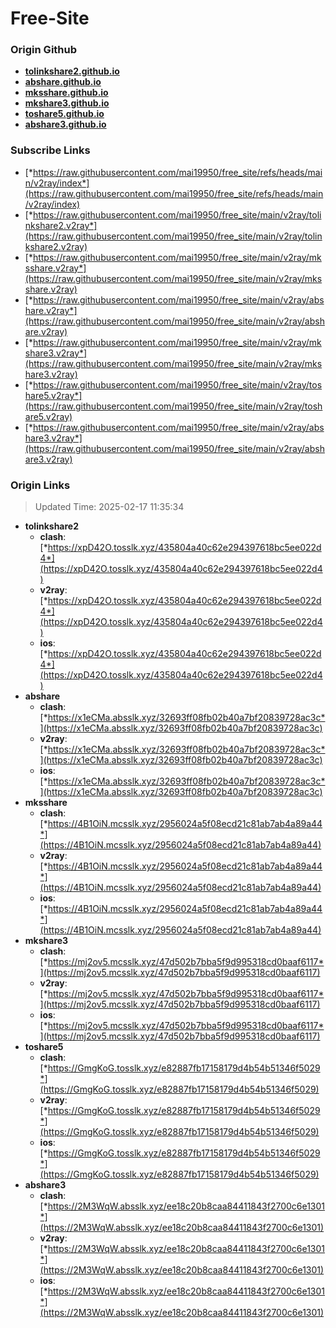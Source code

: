 # Free-Site

### Origin Github

- [**tolinkshare2.github.io**](https://github.com/tolinkshare2/tolinkshare2.github.io)
- [**abshare.github.io**](https://github.com/abshare/abshare.github.io)
- [**mksshare.github.io**](https://github.com/mksshare/mksshare.github.io)
- [**mkshare3.github.io**](https://github.com/mkshare3/mkshare3.github.io)
- [**toshare5.github.io**](https://github.com/toshare5/toshare5.github.io)
- [**abshare3.github.io**](https://github.com/abshare3/abshare3.github.io)

### Subscribe Links

- [*https://raw.githubusercontent.com/mai19950/free_site/refs/heads/main/v2ray/index*](https://raw.githubusercontent.com/mai19950/free_site/refs/heads/main/v2ray/index)
- [*https://raw.githubusercontent.com/mai19950/free_site/main/v2ray/tolinkshare2.v2ray*](https://raw.githubusercontent.com/mai19950/free_site/main/v2ray/tolinkshare2.v2ray)
- [*https://raw.githubusercontent.com/mai19950/free_site/main/v2ray/mksshare.v2ray*](https://raw.githubusercontent.com/mai19950/free_site/main/v2ray/mksshare.v2ray)
- [*https://raw.githubusercontent.com/mai19950/free_site/main/v2ray/abshare.v2ray*](https://raw.githubusercontent.com/mai19950/free_site/main/v2ray/abshare.v2ray)
- [*https://raw.githubusercontent.com/mai19950/free_site/main/v2ray/mkshare3.v2ray*](https://raw.githubusercontent.com/mai19950/free_site/main/v2ray/mkshare3.v2ray)
- [*https://raw.githubusercontent.com/mai19950/free_site/main/v2ray/toshare5.v2ray*](https://raw.githubusercontent.com/mai19950/free_site/main/v2ray/toshare5.v2ray)
- [*https://raw.githubusercontent.com/mai19950/free_site/main/v2ray/abshare3.v2ray*](https://raw.githubusercontent.com/mai19950/free_site/main/v2ray/abshare3.v2ray)

### Origin Links

> Updated Time: 2025-02-17 11:35:34

- **tolinkshare2**
  - **clash**: [*https://xpD42O.tosslk.xyz/435804a40c62e294397618bc5ee022d4*](https://xpD42O.tosslk.xyz/435804a40c62e294397618bc5ee022d4)
  - **v2ray**: [*https://xpD42O.tosslk.xyz/435804a40c62e294397618bc5ee022d4*](https://xpD42O.tosslk.xyz/435804a40c62e294397618bc5ee022d4)
  - **ios**: [*https://xpD42O.tosslk.xyz/435804a40c62e294397618bc5ee022d4*](https://xpD42O.tosslk.xyz/435804a40c62e294397618bc5ee022d4)
- **abshare**
  - **clash**: [*https://x1eCMa.absslk.xyz/32693ff08fb02b40a7bf20839728ac3c*](https://x1eCMa.absslk.xyz/32693ff08fb02b40a7bf20839728ac3c)
  - **v2ray**: [*https://x1eCMa.absslk.xyz/32693ff08fb02b40a7bf20839728ac3c*](https://x1eCMa.absslk.xyz/32693ff08fb02b40a7bf20839728ac3c)
  - **ios**: [*https://x1eCMa.absslk.xyz/32693ff08fb02b40a7bf20839728ac3c*](https://x1eCMa.absslk.xyz/32693ff08fb02b40a7bf20839728ac3c)
- **mksshare**
  - **clash**: [*https://4B1OiN.mcsslk.xyz/2956024a5f08ecd21c81ab7ab4a89a44*](https://4B1OiN.mcsslk.xyz/2956024a5f08ecd21c81ab7ab4a89a44)
  - **v2ray**: [*https://4B1OiN.mcsslk.xyz/2956024a5f08ecd21c81ab7ab4a89a44*](https://4B1OiN.mcsslk.xyz/2956024a5f08ecd21c81ab7ab4a89a44)
  - **ios**: [*https://4B1OiN.mcsslk.xyz/2956024a5f08ecd21c81ab7ab4a89a44*](https://4B1OiN.mcsslk.xyz/2956024a5f08ecd21c81ab7ab4a89a44)
- **mkshare3**
  - **clash**: [*https://mj2ov5.mcsslk.xyz/47d502b7bba5f9d995318cd0baaf6117*](https://mj2ov5.mcsslk.xyz/47d502b7bba5f9d995318cd0baaf6117)
  - **v2ray**: [*https://mj2ov5.mcsslk.xyz/47d502b7bba5f9d995318cd0baaf6117*](https://mj2ov5.mcsslk.xyz/47d502b7bba5f9d995318cd0baaf6117)
  - **ios**: [*https://mj2ov5.mcsslk.xyz/47d502b7bba5f9d995318cd0baaf6117*](https://mj2ov5.mcsslk.xyz/47d502b7bba5f9d995318cd0baaf6117)
- **toshare5**
  - **clash**: [*https://GmgKoG.tosslk.xyz/e82887fb17158179d4b54b51346f5029*](https://GmgKoG.tosslk.xyz/e82887fb17158179d4b54b51346f5029)
  - **v2ray**: [*https://GmgKoG.tosslk.xyz/e82887fb17158179d4b54b51346f5029*](https://GmgKoG.tosslk.xyz/e82887fb17158179d4b54b51346f5029)
  - **ios**: [*https://GmgKoG.tosslk.xyz/e82887fb17158179d4b54b51346f5029*](https://GmgKoG.tosslk.xyz/e82887fb17158179d4b54b51346f5029)
- **abshare3**
  - **clash**: [*https://2M3WqW.absslk.xyz/ee18c20b8caa84411843f2700c6e1301*](https://2M3WqW.absslk.xyz/ee18c20b8caa84411843f2700c6e1301)
  - **v2ray**: [*https://2M3WqW.absslk.xyz/ee18c20b8caa84411843f2700c6e1301*](https://2M3WqW.absslk.xyz/ee18c20b8caa84411843f2700c6e1301)
  - **ios**: [*https://2M3WqW.absslk.xyz/ee18c20b8caa84411843f2700c6e1301*](https://2M3WqW.absslk.xyz/ee18c20b8caa84411843f2700c6e1301)
